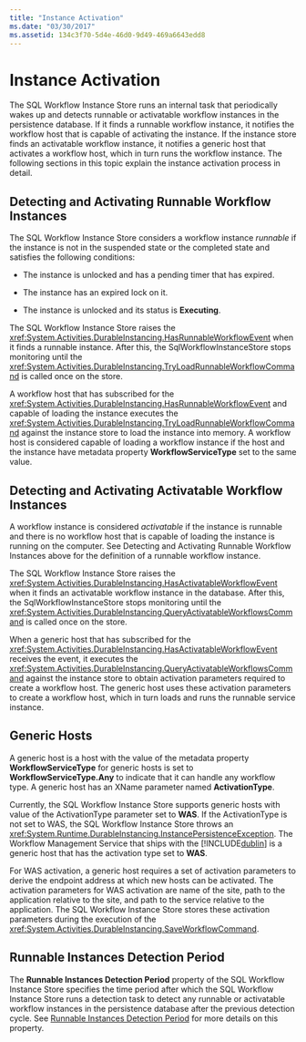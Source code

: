```yaml
---
title: "Instance Activation"
ms.date: "03/30/2017"
ms.assetid: 134c3f70-5d4e-46d0-9d49-469a6643edd8
---
```

# Instance Activation
The SQL Workflow Instance Store runs an internal task that periodically wakes up and detects runnable or activatable workflow instances in the persistence database. If it finds a runnable workflow instance, it notifies the workflow host that is capable of activating the instance. If the instance store finds an activatable workflow instance, it notifies a generic host that activates a workflow host, which in turn runs the workflow instance. The following sections in this topic explain the instance activation process in detail.  
  
## <a name="RunnableSection"></a> Detecting and Activating Runnable Workflow Instances  
 The SQL Workflow Instance Store considers a workflow instance *runnable* if the instance is not in the suspended state or the completed state and satisfies the following conditions:  
  
- The instance is unlocked and has a pending timer that has expired.  
  
- The instance has an expired lock on it.  
  
- The instance is unlocked and its status is **Executing**.  
  
 The SQL Workflow Instance Store raises the <xref:System.Activities.DurableInstancing.HasRunnableWorkflowEvent> when it finds a runnable instance. After this, the SqlWorkflowInstanceStore stops monitoring until the <xref:System.Activities.DurableInstancing.TryLoadRunnableWorkflowCommand> is called once on the store.  
  
 A workflow host that has subscribed for the <xref:System.Activities.DurableInstancing.HasRunnableWorkflowEvent> and capable of loading the instance executes the <xref:System.Activities.DurableInstancing.TryLoadRunnableWorkflowCommand> against the instance store to load the instance into memory. A workflow host is considered capable of loading a workflow instance if the host and the instance have metadata property **WorkflowServiceType** set to the same value.  
  
## Detecting and Activating Activatable Workflow Instances  
 A workflow instance is considered *activatable* if the instance is runnable and there is no workflow host that is capable of loading the instance is running on the computer. See Detecting and Activating Runnable Workflow Instances above for the definition of a runnable workflow instance.  
  
 The SQL Workflow Instance Store raises the <xref:System.Activities.DurableInstancing.HasActivatableWorkflowEvent> when it finds an activatable workflow instance in the database. After this, the SqlWorkflowInstanceStore stops monitoring until the <xref:System.Activities.DurableInstancing.QueryActivatableWorkflowsCommand> is called once on the store.  
  
 When a generic host that has subscribed for the <xref:System.Activities.DurableInstancing.HasActivatableWorkflowEvent> receives the event, it executes the <xref:System.Activities.DurableInstancing.QueryActivatableWorkflowsCommand> against the instance store to obtain activation parameters required to create a workflow host. The generic host uses these activation parameters to create a workflow host, which in turn loads and runs the runnable service instance.  
  
## Generic Hosts  
 A generic host is a host with the value of the metadata property **WorkflowServiceType** for generic hosts is set to **WorkflowServiceType.Any** to indicate that it can handle any workflow type. A generic host has an XName parameter named **ActivationType**.  
  
 Currently, the SQL Workflow Instance Store supports generic hosts with value of the ActivationType parameter set to **WAS**. If the ActivationType is not set to WAS, the SQL Workflow Instance Store throws an <xref:System.Runtime.DurableInstancing.InstancePersistenceException>. The Workflow Management Service that ships with the [!INCLUDE[dublin](../../../includes/dublin-md.md)] is a generic host that has the activation type set to **WAS**.  
  
 For WAS activation, a generic host requires a set of activation parameters to derive the endpoint address at which new hosts can be activated. The activation parameters for WAS activation are name of the site, path to the application relative to the site, and path to the service relative to the application. The SQL Workflow Instance Store stores these activation parameters during the execution of the <xref:System.Activities.DurableInstancing.SaveWorkflowCommand>.  
  
## Runnable Instances Detection Period  
 The **Runnable Instances Detection Period** property of the SQL Workflow Instance Store specifies the time period after which the SQL Workflow Instance Store runs a detection task to detect any runnable or activatable workflow instances in the persistence database after the previous detection cycle. See [Runnable Instances Detection Period](runnable-instances-detection-period.md) for more details on this property.
